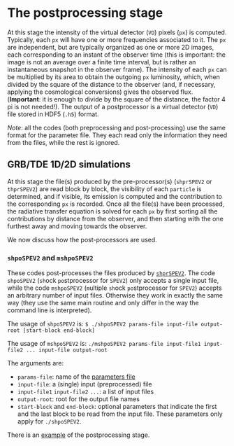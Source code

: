 # The postprocessing stage

At this stage the intensity of the virtual detector (`VD`) pixels (`px`) is computed. Typically, each `px` will have one or more frequencies associated to it. The `px` are independent, but are typically organized as one or more 2D images, each corresponding to an instant of the observer time (this is important: the image is not an average over a finite time interval, but is rather an instantaneous snapshot in the observer frame). The intensity of each `px` can be multiplied by its area to obtain the outgoing `px` luminosity, which, when divided by the square of the distance to the observer (and, if necessary, applying the cosmological conversions) gives the observed flux. (**Important**: it is enough to divide by the square of the distance, the factor 4 pi is not needed!). The output of a postprocessor is a virtual detector (`VD`) file stored in HDF5 (`.h5`) format.

_Note_: all the codes (both preprocessing and post-processing) use the same format for the parameter file. They each read only the information they need from the files, while the rest is ignored.

## GRB/TDE 1D/2D simulations

At this stage the file(s) produced by the pre-processor(s) (`shprSPEV2` or `thprSPEV2`) are read block by block, the visibility of each `particle` is determined, and if visible, its emission is computed and the contribution to the corresponding `px` is recorded. Once all the file(s) have been processed, the radiative transfer equation is solved for each `px` by first sorting all the contributions by distance from the observer, and then starting with the one furthest away and moving towards the observer.

We now discuss how the post-processors are used.

### `shpoSPEV2` and `mshpoSPEV2`

These codes post-processes the files produced by [`shprSPEV2`](./pre.html#shprspev2). The code `shpoSPEV2` (`sh`ock `po`stprocessor for `SPEV2`) only accepts a single input file, while the code `mshpoSPEV2` (`m`ultiple `sh`ock `po`stprocessor for `SPEV2`) accepts an arbitrary number of input files. Otherwise they work in exactly the same way (they use the same main routine and only differ in the way the command line is interpreted).

The usage of `shpoSPEV2` is:
`$ ./shpoSPEV2 params-file input-file output-root [start-block end-block]`

The usage of `mshpoSPEV2` is:
`./mshpoSPEV2 params-file input-file1 input-file2 ... input-file output-root`

The arguments are:
- `params-file`: name of the [parameters file][55fdff28]
- `input-file`: a (single) input (preprocessed) file
- `input-file1` `input-file2` `...`: a list of input files
- `output-root`: root for the output file names
- `start-block` and `end-block`: optional parameters that indicate the first and the last block to be read from the input file. These parameters only apply for `./shpoSPEV2`.

There is an [example](./examp.html#mshpoSPEV2) of the postprocessing stage.

  [55fdff28]: prm.html "parameters"

